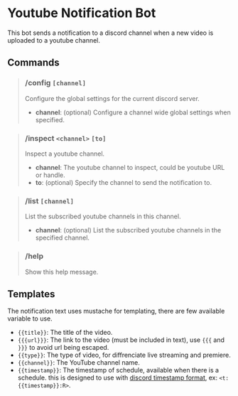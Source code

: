# Youtube Notification Bot

This bot sends a notification to a discord channel when a new video is uploaded to a youtube channel.

## Commands

> ### /config `[channel]`
> Configure the global settings for the current discord server.
> - **channel**: (optional) Configure a channel wide global settings when specified.

> ### /inspect `<channel>` `[to]`
> Inspect a youtube channel.
> - **channel**: The youtube channel to inspect, could be youtube URL or handle.
> - **to**: (optional) Specify the channel to send the notification to.

> ### /list `[channel]`
> List the subscribed youtube channels in this channel.
> - **channel**: (optional) List the subscribed youtube channels in the specified channel.

> ### /help
> Show this help message.

## Templates

The notification text uses mustache for templating, there are few available variable to use.
- `{{title}}`: The title of the video.
- `{{{url}}}`: The link to the video (must be included in text), use `{{{` and `}}}` to avoid url being escaped.
- `{{type}}`: The type of video, for diffrenciate live streaming and premiere.
- `{{channel}}`: The YouTube channel name.
- `{{timestamp}}`: The timestamp of schedule, available when there is a schedule. this is designed to use with [discord timestamp format](<https://discord.com/developers/docs/reference#message-formatting-timestamp-styles>), ex: `<t:{{timestamp}}:R>`.